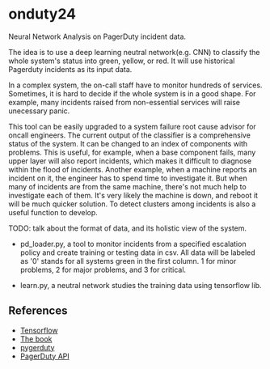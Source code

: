 # onduty24

Neural Network Analysis on PagerDuty incident data.

The idea is to use a deep learning neutral network(e.g. CNN) to classify the whole system's status into green, yellow, or red. It will use historical Pagerduty incidents as its input data.

In a complex system, the on-call staff have to monitor hundreds of services. Sometimes, it is hard to decide if the whole system is in a good shape. For example, many incidents raised from non-essential services will raise unecessary panic.

This tool can be easily upgraded to a system failure root cause advisor for oncall engineers. The current output of the classifier is a comprehensive status of the system. It can be changed to an index of components with problems. This is useful, for example, when a base component fails, many upper layer will also report incidents, which makes it difficult to diagnose within the flood of incidents. Another example, when a machine reports an incident on it, the engineer has to spend time to investigate it. But when many of incidents are from the same machine, there's not much help to investigate each of them. It's very likely the machine is down, and reboot it will be much quicker solution. To detect clusters among incidents is also a useful function to develop.

TODO: talk about the format of data, and its holistic view of the system.

* pd_loader.py, a tool to monitor incidents from a specified escalation policy and create training or testing data in csv. All data will be labeled as '0' stands for all systems green in the first column. 1 for minor problems, 2 for major problems, and 3 for critical.

* learn.py, a neutral network studies the training data using tensorflow lib.


## References
* [Tensorflow](https://www.tensorflow.org/get_started/get_started)
* [The book](http://neuralnetworksanddeeplearning.com/chap1.html)
* [pygerduty](https://github.com/dropbox/pygerduty)
* [PagerDuty API](https://v2.developer.pagerduty.com/v2/page/api-reference#!/Incidents/get_incidents)
